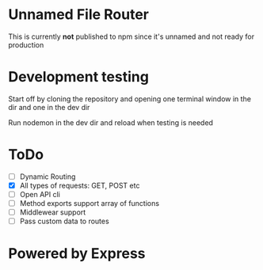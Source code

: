 # Unnamed File Router
This is currently __not__ published to npm since it's unnamed and not ready for production

# Development testing
Start off by cloning the repository and opening one terminal window in the dir and one in the dev dir

Run nodemon in the dev dir and reload when testing is needed

# ToDo
- [ ] Dynamic Routing
- [x] All types of requests: GET, POST etc
- [ ] Open API cli
- [ ] Method exports support array of functions
- [ ] Middlewear support
- [ ] Pass custom data to routes

# Powered by Express


<!--
    HTTP Methods

    [
    'connect', 'delete',
    'get',     'head',
    'options', 'patch',
    'post',    'put',
    'trace'
    ]
-->